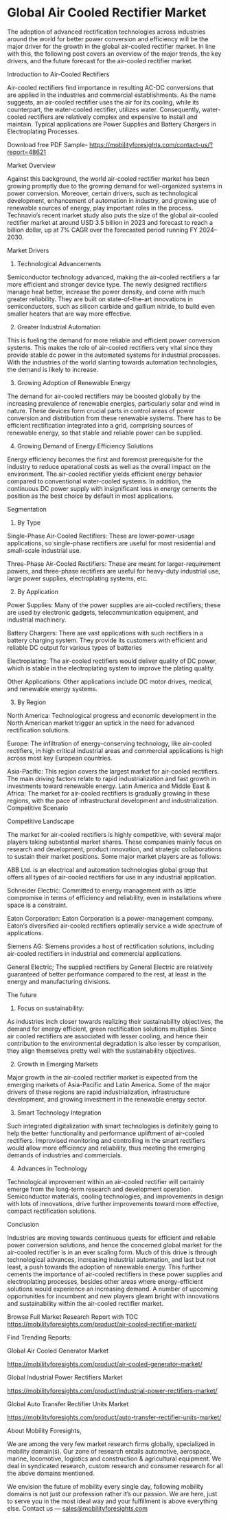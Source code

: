 # Global Air Cooled Rectifier Market
The adoption of advanced rectification technologies across industries around the world for better power conversion and efficiency will be the major driver for the growth in the global air-cooled rectifier market. In line with this, the following post covers an overview of the major trends, the key drivers, and the future forecast for the air-cooled rectifier market.

Introduction to Air-Cooled Rectifiers

Air-cooled rectifiers find importance in resulting AC-DC conversions that are applied in the industries and commercial establishments. As the name suggests, an air-cooled rectifier uses the air for its cooling, while its counterpart, the water-cooled rectifier, utilizes water. Consequently, water-cooled rectifiers are relatively complex and expensive to install and maintain. Typical applications are Power Supplies and Battery Chargers in Electroplating Processes.

Download free PDF Sample- https://mobilityforesights.com/contact-us/?report=48621

Market Overview

Against this background, the world air-cooled rectifier market has been growing promptly due to the growing demand for well-organized systems in power conversion. Moreover, certain drivers, such as technological development, enhancement of automation in industry, and growing use of renewable sources of energy, play important roles in the process. Technavio’s recent market study also puts the size of the global air-cooled rectifier market at around USD 3.5 billion in 2023 and forecast to reach a billion dollar, up at 7% CAGR over the forecasted period running FY 2024–2030.

Market Drivers

1. Technological Advancements

Semiconductor technology advanced, making the air-cooled rectifiers a far more efficient and stronger device type. The newly designed rectifiers manage heat better, increase the power density, and come with much greater reliability. They are built on state-of-the-art innovations in semiconductors, such as silicon carbide and gallium nitride, to build even smaller heaters that are way more effective.

2. Greater Industrial Automation

This is fueling the demand for more reliable and efficient power conversion systems. This makes the role of air-cooled rectifiers very vital since they provide stable dc power in the automated systems for industrial processes. With the industries of the world slanting towards automation technologies, the demand is likely to increase.

3. Growing Adoption of Renewable Energy

The demand for air-cooled rectifiers may be boosted globally by the increasing prevalence of renewable energies, particularly solar and wind in nature. These devices form crucial parts in control areas of power conversion and distribution from these renewable systems. There has to be efficient rectification integrated into a grid, comprising sources of renewable energy, so that stable and reliable power can be supplied.

4. Growing Demand of Energy Efficiency Solutions

Energy efficiency becomes the first and foremost prerequisite for the industry to reduce operational costs as well as the overall impact on the environment. The air-cooled rectifier yields efficient energy behavior compared to conventional water-cooled systems. In addition, the continuous DC power supply with insignificant loss in energy cements the position as the best choice by default in most applications.

Segmentation

1. By Type

Single-Phase Air-Cooled Rectifiers: These are lower-power-usage applications, so single-phase rectifiers are useful for most residential and small-scale industrial use.

Three-Phase Air-Cooled Rectifiers: These are meant for larger-requirement powers, and three-phase rectifiers are useful for heavy-duty industrial use, large power supplies, electroplating systems, etc.

2. By Application

Power Supplies: Many of the power supplies are air-cooled rectifiers; these are used by electronic gadgets, telecommunication equipment, and industrial machinery.

Battery Chargers: There are vast applications with such rectifiers in a battery charging system. They provide its customers with efficient and reliable DC output for various types of batteries

Electroplating: The air-cooled rectifiers would deliver quality of DC power, which is stable in the electroplating system to improve the plating quality.

Other Applications: Other applications include DC motor drives, medical, and renewable energy systems.

3. By Region

North America: Technological progress and economic development in the North American market trigger an uptick in the need for advanced rectification solutions.

Europe: The infiltration of energy-conserving technology, like air-cooled rectifiers, in high critical industrial areas and commercial applications is high across most key European countries.

Asia-Pacific: This region covers the largest market for air-cooled rectifiers. The main driving factors relate to rapid industrialization and fast growth in investments toward renewable energy. Latin America and Middle East & Africa: The market for air-cooled rectifiers is gradually growing in these regions, with the pace of infrastructural development and industrialization. Competitive Scenario

Competitive Landscape

The market for air-cooled rectifiers is highly competitive, with several major players taking substantial market shares. These companies mainly focus on research and development, product innovation, and strategic collaborations to sustain their market positions. Some major market players are as follows:

ABB Ltd. is an electrical and automation technologies global group that offers all types of air-cooled rectifiers for use in any industrial application.

Schneider Electric: Committed to energy management with as little compromise in terms of efficiency and reliability, even in installations where space is a constraint.

Eaton Corporation: Eaton Corporation is a power-management company. Eaton’s diversified air-cooled rectifiers optimally service a wide spectrum of applications.

Siemens AG: Siemens provides a host of rectification solutions, including air-cooled rectifiers in industrial and commercial applications.

General Electric; The supplied rectifiers by General Electric are relatively guaranteed of better performance compared to the rest, at least in the energy and manufacturing divisions.

The future

1. Focus on sustainability:

As industries inch closer towards realizing their sustainability objectives, the demand for energy efficient, green rectification solutions multiplies. Since air cooled rectifiers are associated with lesser cooling, and hence their contribution to the environmental degradation is also lesser by comparison, they align themselves pretty well with the sustainability objectives.

2. Growth in Emerging Markets

Major growth in the air-cooled rectifier market is expected from the emerging markets of Asia-Pacific and Latin America. Some of the major drivers of these regions are rapid industrialization, infrastructure development, and growing investment in the renewable energy sector.

3. Smart Technology Integration

Such integrated digitalization with smart technologies is definitely going to help the better functionality and performance upliftment of air-cooled rectifiers. Improvised monitoring and controlling in the smart rectifiers would allow more efficiency and reliability, thus meeting the emerging demands of industries and commercials.

4. Advances in Technology

Technological improvement within an air-cooled rectifier will certainly emerge from the long-term research and development operation. Semiconductor materials, cooling technologies, and improvements in design with lots of innovations, drive further improvements toward more effective, compact rectification solutions.

Conclusion

Industries are moving towards continuous quests for efficient and reliable power conversion solutions, and hence the concerned global market for the air-cooled rectifier is in an ever scaling form. Much of this drive is through technological advances, increasing industrial automation, and last but not least, a push towards the adoption of renewable energy. This further cements the importance of air-cooled rectifiers in these power supplies and electroplating processes, besides other areas where energy-efficient solutions would experience an increasing demand. A number of upcoming opportunities for incumbent and new players gleam bright with innovations and sustainability within the air-cooled rectifier market.

Browse Full Market Research Report with TOC https://mobilityforesights.com/product/air-cooled-rectifier-market/

Find Trending Reports:

Global Air Cooled Generator Market

https://mobilityforesights.com/product/air-cooled-generator-market/

Global Industrial Power Rectifiers Market

https://mobilityforesights.com/product/industrial-power-rectifiers-market/

Global Auto Transfer Rectifier Units Market

https://mobilityforesights.com/product/auto-transfer-rectifier-units-market/

About Mobility Foresights,

We are among the very few market research firms globally, specialized in mobility domain(s). Our zone of research entails automotive, aerospace, marine, locomotive, logistics and construction & agricultural equipment. We deal in syndicated research, custom research and consumer research for all the above domains mentioned.

We envision the future of mobility every single day, following mobility domains is not just our profession rather it’s our passion. We are here, just to serve you in the most ideal way and your fulfillment is above everything else. Contact us — sales@mobilityforesights.com
